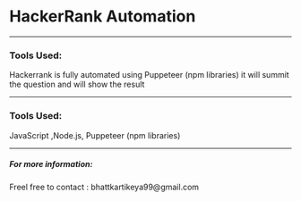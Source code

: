 <h1>HackerRank Automation</h1>
<hr>
 <h3> Tools Used: </h3>
Hackerrank is fully automated using  Puppeteer  (npm libraries) it will summit the question and will show the result 
  <hr>
  <h3> Tools Used: </h3>
  JavaScript ,Node.js, Puppeteer (npm libraries)
  <hr>
<h5>  For more information: </h5>
Freel free to contact : bhattkartikeya99@gmail.com
